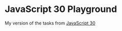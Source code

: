 # JavaScript 30 Playground

My version of the tasks from [JavaScript 30](https://javascript30.com/)
